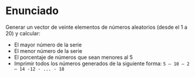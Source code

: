 # Enunciado

Generar un vector de veinte elementos de números aleatorios (desde el 1 a 20) y calcular:

- El mayor número de la serie
- El menor número de la serie
- El porcentaje de números que sean menores al 5
- Imprimir todos los números generados de la siguiente forma: `5 – 10 – 2 – 14 -12 - ... - 18`
